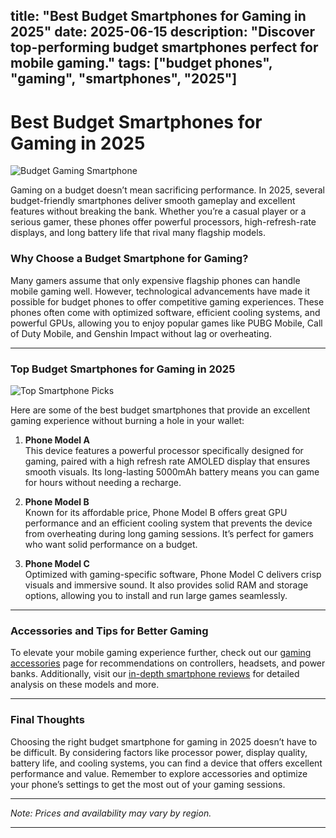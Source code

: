 title: "Best Budget Smartphones for Gaming in 2025"
date: 2025-06-15
description: "Discover top-performing budget smartphones perfect for mobile gaming."
tags: ["budget phones", "gaming", "smartphones", "2025"]
---

# Best Budget Smartphones for Gaming in 2025

![Budget Gaming Smartphone](./images/budget-gaming-phone.jpg)

Gaming on a budget doesn’t mean sacrificing performance. In 2025, several budget-friendly smartphones deliver smooth gameplay and excellent features without breaking the bank. Whether you’re a casual player or a serious gamer, these phones offer powerful processors, high-refresh-rate displays, and long battery life that rival many flagship models.

### Why Choose a Budget Smartphone for Gaming?

Many gamers assume that only expensive flagship phones can handle mobile gaming well. However, technological advancements have made it possible for budget phones to offer competitive gaming experiences. These phones often come with optimized software, efficient cooling systems, and powerful GPUs, allowing you to enjoy popular games like PUBG Mobile, Call of Duty Mobile, and Genshin Impact without lag or overheating.

---

### Top Budget Smartphones for Gaming in 2025

![Top Smartphone Picks](./images/top-budget-phones.jpg)

Here are some of the best budget smartphones that provide an excellent gaming experience without burning a hole in your wallet:

1. **Phone Model A**  
   This device features a powerful processor specifically designed for gaming, paired with a high refresh rate AMOLED display that ensures smooth visuals. Its long-lasting 5000mAh battery means you can game for hours without needing a recharge.

2. **Phone Model B**  
   Known for its affordable price, Phone Model B offers great GPU performance and an efficient cooling system that prevents the device from overheating during long gaming sessions. It’s perfect for gamers who want solid performance on a budget.

3. **Phone Model C**  
   Optimized with gaming-specific software, Phone Model C delivers crisp visuals and immersive sound. It also provides solid RAM and storage options, allowing you to install and run large games seamlessly.

---

### Accessories and Tips for Better Gaming

To elevate your mobile gaming experience further, check out our [gaming accessories](./gaming-accessories.md) page for recommendations on controllers, headsets, and power banks. Additionally, visit our [in-depth smartphone reviews](./reviews.md) for detailed analysis on these models and more.

---

### Final Thoughts

Choosing the right budget smartphone for gaming in 2025 doesn’t have to be difficult. By considering factors like processor power, display quality, battery life, and cooling systems, you can find a device that offers excellent performance and value. Remember to explore accessories and optimize your phone’s settings to get the most out of your gaming sessions.

---

*Note: Prices and availability may vary by region.*


---